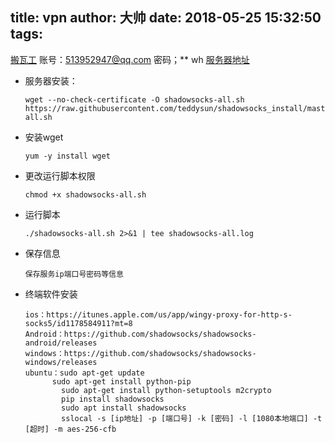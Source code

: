 title: vpn
author: 大帅
date: 2018-05-25 15:32:50
tags:
---
[搬瓦工](https://bandwagonhost.com/)
账号：513952947@qq.com 
密码；** wh
[服务器地址](https://kiwivm.64clouds.com/main.php)

- 服务器安装：
			
      wget --no-check-certificate -O shadowsocks-all.sh https://raw.githubusercontent.com/teddysun/shadowsocks_install/master/shadowsocks-all.sh
    
- 安装wget
	 	
      yum -y install wget 
      
- 更改运行脚本权限
	
      chmod +x shadowsocks-all.sh
      
- 运行脚本
	 
	  ./shadowsocks-all.sh 2>&1 | tee shadowsocks-all.log
      
      
- 保存信息
	
      保存服务ip端口号密码等信息
      
- 终端软件安装
		
      ios：https://itunes.apple.com/us/app/wingy-proxy-for-http-s-socks5/id1178584911?mt=8
      Android：https://github.com/shadowsocks/shadowsocks-android/releases
      windows：https://github.com/shadowsocks/shadowsocks-windows/releases
      ubuntu：sudo apt-get update
      		sudo apt-get install python-pip
			  sudo apt-get install python-setuptools m2crypto
              pip install shadowsocks
              sudo apt install shadowsocks
              sslocal -s [ip地址] -p [端口号] -k [密码] -l [1080本地端口] -t [超时] -m aes-256-cfb
      
      